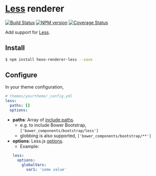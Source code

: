 # [Less] renderer

[![Build Status](https://img.shields.io/github/actions/workflow/status/hexojs/hexo-renderer-less/tester.yml?branch=master&label=test)](https://github.com/hexojs/hexo-renderer-less/actions?query=workflow%3ATester)
[![NPM version](https://badge.fury.io/js/hexo-renderer-less.svg)](https://www.npmjs.com/package/hexo-renderer-less)
[![Coverage Status](https://coveralls.io/repos/github/hexojs/hexo-renderer-less/badge.svg?branch=master)](https://coveralls.io/github/hexojs/hexo-renderer-less?branch=master)

Add support for [Less].

## Install

``` bash
$ npm install hexo-renderer-less --save
```

## Configure

In your theme configuration,

```yaml
# themes/yourtheme/_config.yml
less:
  paths: []
  options:
```

- **paths**: Array of [include paths](http://lesscss.org/usage/#less-options-include-paths).
  * e.g. to include Bower Bootstrap, `['bower_components/bootstrap/less']`
  * globbing is also supported, `['bower_components/bootstrap/**']`
- **options**: Less.js [options](http://lesscss.org/usage/#less-options).
  * Example:
  ``` yml
  less:
    options:
      globalVars:
        var1: 'some value'
  ```

[Less]: http://lesscss.org/
